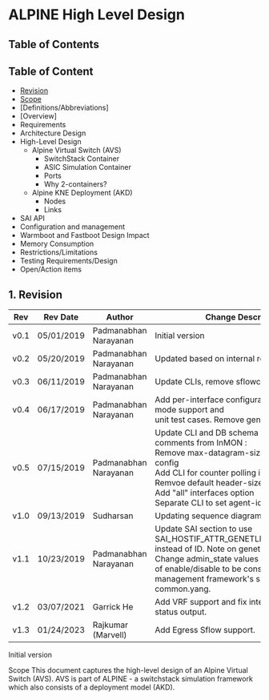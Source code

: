 # ALPINE High Level Design

## Table of Contents
## Table of Content
- [Revision](#revision)
- [Scope](#scope)
- [Definitions/Abbreviations]
- [Overview]
- Requirements
- Architecture Design
- High-Level Design
  * Alpine Virtual Switch (AVS)
    + SwitchStack Container
    + ASIC Simulation Container
    + Ports
    + Why 2-containers?
  * Alpine KNE Deployment (AKD)
    + Nodes
    + Links
- SAI API
- Configuration and management
- Warmboot and Fastboot Design Impact
- Memory Consumption
- Restrictions/Limitations
- Testing Requirements/Design
- Open/Action items

## 1. Revision
Rev | Rev	Date	| Author	| Change Description
---------|--------------|-----------|-------------------
|v0.1 |05/01/2019  |Padmanabhan Narayanan | Initial version
|v0.2 |05/20/2019  |Padmanabhan Narayanan | Updated based on internal review comments
|v0.3 |06/11/2019  |Padmanabhan Narayanan | Update CLIs, remove sflowcfgd
|v0.4 |06/17/2019  |Padmanabhan Narayanan | Add per-interface configurations, counter mode support and <br /> unit test cases. Remove genetlink CLI
|v0.5 |07/15/2019  |Padmanabhan Narayanan | Update CLI and DB schema based on comments from InMON : <br> Remove max-datagram-size from collector config <br/>Add CLI for counter polling interval <br/>Remvoe default header-size <br/>Add "all" interfaces option <br/> Separate CLI to set agent-id<br/>
|v1.0 |09/13/2019  |Sudharsan | Updating sequence diagram for various CLIs
|v1.1 |10/23/2019  |Padmanabhan Narayanan | Update SAI section to use SAI_HOSTIF_ATTR_GENETLINK_MCGRP_NAME instead of ID. Note on genetlink creation. Change admin_state values to up/down instead of enable/disable to be consistent with management framework's sonic-common.yang.
|v1.2 |03/07/2021  | Garrick He | Add VRF support and fix interface admin-status output.
|v1.3 |01/24/2023  | Rajkumar (Marvell) | Add Egress Sflow support.

Initial version

Scope
This document captures the high-level design of an Alpine Virtual Switch (AVS). AVS is part of ALPINE - a switchstack simulation framework which also consists of a deployment model (AKD).

